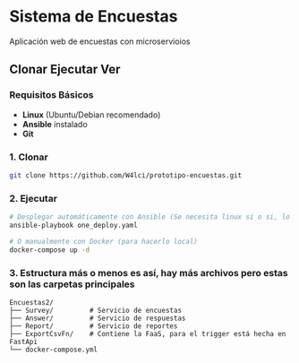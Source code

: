 # Sistema de Encuestas

Aplicación web de encuestas con microservioios

## Clonar Ejecutar Ver
### Requisitos Básicos

- **Linux** (Ubuntu/Debian recomendado)
- **Ansible** instalado
- **Git**

### 1. Clonar

```bash
git clone https://github.com/W4lci/prototipo-encuestas.git

```

### 2. Ejecutar

```bash
# Desplegar automáticamente con Ansible (Se necesita linux si o si, lo digo por experiencia)
ansible-playbook one_deploy.yaml

# O manualmente con Docker (para hacerlo local)
docker-compose up -d
```

### 3. Estructura más o menos es así, hay más archivos pero estas son las carpetas principales

```
Encuestas2/
├── Survey/         # Servicio de encuestas
├── Answer/         # Servicio de respuestas
├── Report/         # Servicio de reportes
├── ExportCsvFn/    # Contiene la FaaS, para el trigger está hecha en FastApi
└── docker-compose.yml
```
